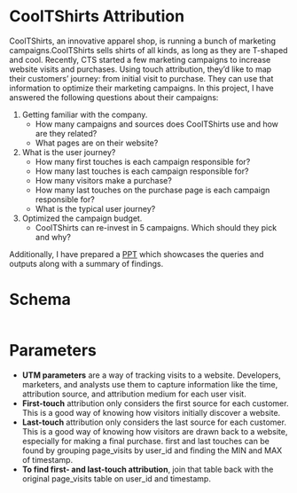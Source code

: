 ﻿# CoolTShirts Attribution 

CoolTShirts, an innovative apparel shop, is running a bunch of marketing campaigns.CoolTShirts sells shirts of all kinds, as long as they are T-shaped and cool. 
Recently, CTS started a few marketing campaigns to increase website visits and purchases. Using touch attribution, they’d like to map their customers’ journey: from initial visit to purchase. They can use that information to optimize their marketing campaigns. In this project, I have answered the following questions about their campaigns:

1. Getting familiar with the company.
    - How many campaigns and sources does CoolTShirts use and how are they related? 
    - What pages are on their website?
2. What is the user journey?
    - How many first touches is each campaign responsible for?
    - How many last touches is each campaign responsible for?
    - How many visitors make a purchase?
    - How many last touches on the purchase page is each campaign responsible for?
    - What is the typical user journey?
3. Optimized the campaign budget.
    - CoolTShirts can re-invest in 5 campaigns. Which should they pick and why?

Additionally, I have prepared a [PPT]() which showcases the queries and outputs along with a summary of findings.  
# Schema
![]()

# Parameters
- **UTM parameters** are a way of tracking visits to a website. Developers, marketers, and analysts use them to capture information like the time, attribution source, and attribution medium for each user visit.
- **First-touch** attribution only considers the first source for each customer. This is a good way of knowing how visitors initially discover a website.
- **Last-touch** attribution only considers the last source for each customer. This is a good way of knowing how visitors are drawn back to a website, especially for making a final purchase.
first and last touches can be found by grouping page_visits by user_id and finding the MIN and MAX of timestamp.
- **To find first- and last-touch attribution**, join that table back with the original page_visits table on user_id and timestamp.
